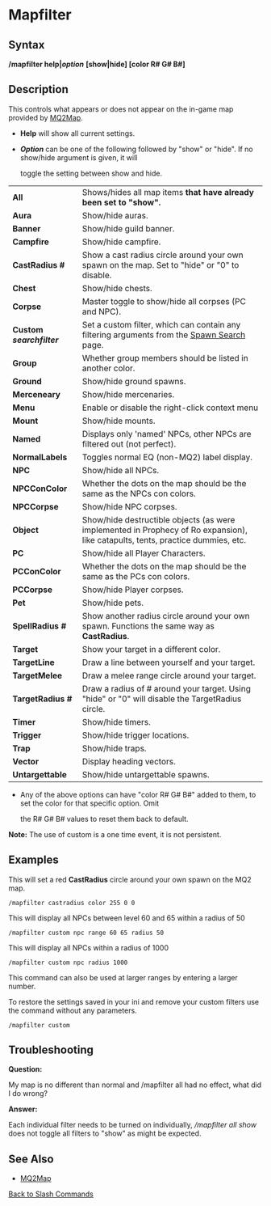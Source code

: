 # Mapfilter

## Syntax

**/mapfilter help\|**_**option**_ **\[show\|hide\] \[color R\# G\# B\#\]**

## Description

This controls what appears or does not appear on the in-game map provided by [MQ2Map](../../plugins/core-plugins/mq2map.md).

* **Help** will show all current settings.
* _**Option**_ can be one of the following followed by "show" or "hide". If no show/hide argument is given, it will

  toggle the setting between show and hide.

|  |  |
| :--- | :--- |
| **All** | Shows/hides all map items **that have already been set to "show".** |
| **Aura** | Show/hide auras. |
| **Banner** | Show/hide guild banner. |
| **Campfire** | Show/hide campfire. |
| **CastRadius \#** | Show a cast radius circle around your own spawn on the map. Set to "hide" or "0" to disable. |
| **Chest** | Show/hide chests. |
| **Corpse** | Master toggle to show/hide all corpses \(PC and NPC\). |
| **Custom** _**searchfilter**_ | Set a custom filter, which can contain any filtering arguments from the [Spawn Search](../../general-information/spawn-search.md) page. |
| **Group** | Whether group members should be listed in another color. |
| **Ground** | Show/hide ground spawns. |
| **Merceneary** | Show/hide mercenaries. |
| **Menu** | Enable or disable the right-click context menu |
| **Mount** | Show/hide mounts. |
| **Named** | Displays only 'named' NPCs, other NPCs are filtered out \(not perfect\). |
| **NormalLabels** | Toggles normal EQ \(non-MQ2\) label display. |
| **NPC** | Show/hide all NPCs. |
| **NPCConColor** | Whether the dots on the map should be the same as the NPCs con colors. |
| **NPCCorpse** | Show/hide NPC corpses. |
| **Object** | Show/hide destructible objects \(as were implemented in Prophecy of Ro expansion\), like catapults, tents, practice dummies, etc. |
| **PC** | Show/hide all Player Characters. |
| **PCConColor** | Whether the dots on the map should be the same as the PCs con colors. |
| **PCCorpse** | Show/hide Player corpses. |
| **Pet** | Show/hide pets. |
| **SpellRadius \#** | Show another radius circle around your own spawn. Functions the same way as **CastRadius**. |
| **Target** | Show your target in a different color. |
| **TargetLine** | Draw a line between yourself and your target. |
| **TargetMelee** | Draw a melee range circle around your target. |
| **TargetRadius \#** | Draw a radius of \# around your target. Using "hide" or "0" will disable the TargetRadius circle. |
| **Timer** | Show/hide timers. |
| **Trigger** | Show/hide trigger locations. |
| **Trap** | Show/hide traps. |
| **Vector** | Display heading vectors. |
| **Untargettable** | Show/hide untargettable spawns. |

* Any of the above options can have "color R\# G\# B\#" added to them, to set the color for that specific option. Omit

  the R\# G\# B\# values to reset them back to default.

**Note:** The use of custom is a one time event, it is not persistent.

## Examples

This will set a red **CastRadius** circle around your own spawn on the MQ2 map.

`/mapfilter castradius color 255 0 0`

This will display all NPCs between level 60 and 65 within a radius of 50

`/mapfilter custom npc range 60 65 radius 50`

This will display all NPCs within a radius of 1000

`/mapfilter custom npc radius 1000`

This command can also be used at larger ranges by entering a larger number.

To restore the settings saved in your ini and remove your custom filters use the command without any parameters.

`/mapfilter custom`

## Troubleshooting

**Question:**

My map is no different than normal and /mapfilter all had no effect, what did I do wrong?

**Answer:**

Each individual filter needs to be turned on individually, _/mapfilter all show_ does not toggle all filters to "show" as might be expected.

## See Also

* [MQ2Map](../../plugins/core-plugins/mq2map.md)

[Back to Slash Commands](./)


